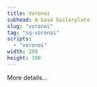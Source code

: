 ```yaml
---
title: Voronoi
subhead: A base boilerplate
slug: "voronoi"
tag: "sq-voronoi"
scripts:
  - "voronoi"
width: 200
height: 100
---
```


More details...
